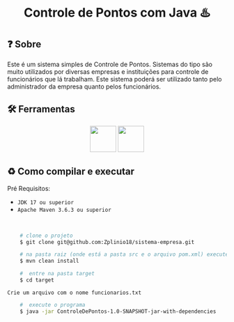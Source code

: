 <h1 align = "center">
  Controle de Pontos com Java ♨️
</h1>

## ❓ Sobre
<p>Este é um sistema simples de Controle de Pontos. 
  Sistemas do tipo são muito utilizados por diversas empresas e instituições para controle de funcionários que lá trabalham. 
  Este sistema poderá ser utilizado tanto pelo administrador da empresa quanto pelos funcionários. 
</p>

## 🛠 Ferramentas
<div align= "center">
    <img width=60rem src="https://cdn.jsdelivr.net/gh/devicons/devicon@latest/icons/java/java-original.svg" />
    <img width=60rem src="https://cdn.jsdelivr.net/gh/devicons/devicon@latest/icons/maven/maven-original.svg" />
</div>

## ♻ Como compilar e executar

<p>Pré Requisitos:</p>

- `JDK 17 ou superior`
- `Apache Maven 3.6.3 ou superior`
 <br>

```bash
    # clone o projeto
    $ git clone git@github.com:Zplinio18/sistema-empresa.git
```

```bash
    # na pasta raiz (onde está a pasta src e o arquivo pom.xml) execute o comando a seguir (instala a pasta target)
    $ mvn clean install
```

```bash
    #  entre na pasta target
    $ cd target
```

`Crie um arquivo com o nome funcionarios.txt`

```bash
    #  execute o programa
    $ java -jar ControleDePontos-1.0-SNAPSHOT-jar-with-dependencies
```
